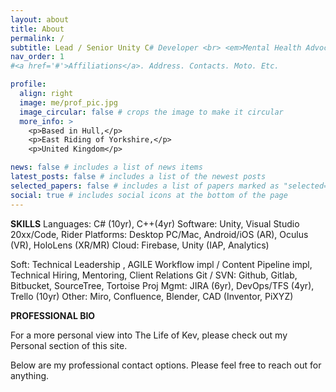 ```yaml
---
layout: about
title: About
permalink: /
subtitle: Lead / Senior Unity C# Developer <br> <em>Mental Health Advocate | Compassionate Leader</em>
nav_order: 1
#<a href='#'>Affiliations</a>. Address. Contacts. Moto. Etc.

profile:
  align: right
  image: me/prof_pic.jpg
  image_circular: false # crops the image to make it circular
  more_info: >
    <p>Based in Hull,</p>
    <p>East Riding of Yorkshire,</p>
    <p>United Kingdom</p>

news: false # includes a list of news items
latest_posts: false # includes a list of the newest posts
selected_papers: false # includes a list of papers marked as "selected={true}"
social: true # includes social icons at the bottom of the page
---
```


<strong>SKILLS</strong>
Languages: C# (10yr), C++(4yr)
Software: Unity, Visual Studio 20xx/Code, Rider
Platforms: Desktop PC/Mac, Android/iOS (AR), Oculus (VR), HoloLens (XR/MR)
Cloud: Firebase, Unity (IAP, Analytics)

Soft: Technical Leadership , AGILE Workflow impl / Content Pipeline impl, Technical Hiring, Mentoring, Client Relations
Git / SVN: Github, Gitlab, Bitbucket, SourceTree, Tortoise
Proj Mgmt: JIRA (6yr), DevOps/TFS (4yr), Trello (10yr)
Other: Miro, Confluence, Blender, CAD (Inventor, PiXYZ)

<strong>PROFESSIONAL BIO</strong>

For a more personal view into The Life of Kev, please check out my Personal section of this site.

Below are my professional contact options. Please feel free to reach out for anything.
